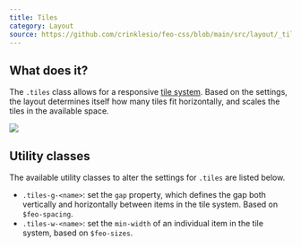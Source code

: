 ```yaml
---
title: Tiles
category: Layout
source: https://github.com/crinklesio/feo-css/blob/main/src/layout/_tiles.scss
---
```


## What does it? 

The `.tiles` class allows for a responsive [tile system](https://crinkles.io/writing/css-layout-patterns#responsive-multi-column-grid-system). Based on the settings, the layout determines itself how many tiles fit horizontally, and scales the tiles in the available space. 

![](/img/tiles.png)

## Utility classes

The available utility classes to alter the settings for `.tiles` are listed below.

- `.tiles-g-<name>`: set the `gap` property, which defines the gap both vertically and horizontally between items in the tile system. Based on `$feo-spacing`.
- `.tiles-w-<name>`: set the `min-width` of an individual item in the tile system, based on `$feo-sizes`.